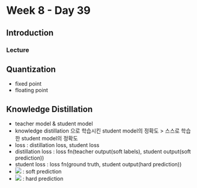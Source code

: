 # Week 8 - Day 39

## Introduction

### Lecture

## Quantization

- fixed point
- floating point

## Knowledge Distillation

- teacher model & student model
- knowledge distillation 으로 학습시킨 student model의 정확도 > 스스로 학습한 student model의 정확도
- loss : distillation loss, student loss
- distillation loss : loss fn(teacher output(soft labels), student output(soft prediction))
- student loss : loss fn(ground truth, student output(hard prediction))
- <img src="https://render.githubusercontent.com/render/math?math=\frac{\exp(\frac{z_j}{T})}{\sum_j\exp(\frac{z_j}{T})}"> : soft prediction
- <img src="https://render.githubusercontent.com/render/math?math=\frac{\exp({z_j})}{\sum_j\exp({z_j})}"> : hard prediction
